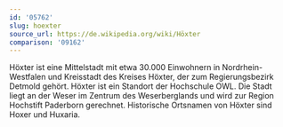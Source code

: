 ```yaml
---
id: '05762'
slug: hoexter
source_url: https://de.wikipedia.org/wiki/Höxter
comparison: '09162'
---
```


Höxter ist eine Mittelstadt mit etwa 30.000 Einwohnern in Nordrhein-Westfalen und Kreisstadt des Kreises Höxter, der zum Regierungsbezirk Detmold gehört. Höxter ist ein Standort der Hochschule OWL. Die Stadt liegt an der Weser im Zentrum des Weserberglands und wird zur Region Hochstift Paderborn gerechnet. Historische Ortsnamen von Höxter sind Hoxer und Huxaria.

